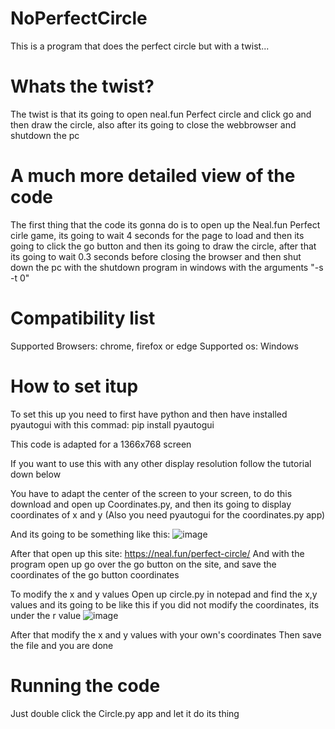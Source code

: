 # NoPerfectCircle
This is a program that does the perfect circle but with a twist...

# Whats the twist?
The twist is that its going to open neal.fun Perfect circle and click go and then draw the circle, also after its going to close the webbrowser and shutdown the pc

# A much more detailed view of the code
The first thing that the code its gonna do is to open up the Neal.fun Perfect cirle game, its going to wait 4 seconds for the page to load and then its going to click the go button and then its going to draw the circle, after that its going to wait 0.3 seconds before closing the browser and then shut down the pc with the shutdown program in windows with the arguments "-s -t 0" 

# Compatibility list
Supported Browsers: chrome, firefox or edge
Supported os: Windows

# How to set itup

To set this up you need to first have python and then have installed pyautogui with this commad:
pip install pyautogui

This code is adapted for a 1366x768 screen

If you want to use this with any other display resolution follow the tutorial down below

You have to adapt the center of the screen to your screen, to do this download and open up Coordinates.py, and then its going to display coordinates of x and y (Also you need pyautogui for the coordinates.py app)

And its going to be something like this:
![image](https://github.com/Ricca665/NoPerfectCircle/assets/84286914/63571742-54b3-4bde-9c7e-2e0657fc4b80)

After that open up this site: https://neal.fun/perfect-circle/
And with the program open up go over the go button on the site, and save the coordinates of the go button coordinates

To modify the x and y values Open up circle.py in notepad and find the x,y values and its going to be like this if you did not modify the coordinates, its under the r value
![image](https://github.com/Ricca665/NoPerfectCircle/assets/84286914/83c76abd-5850-44f9-93f0-2f20bd993121)

After that modify the x and y values with your own's coordinates
Then save the file and you are done

# Running the code
Just double click the Circle.py app and let it do its thing

